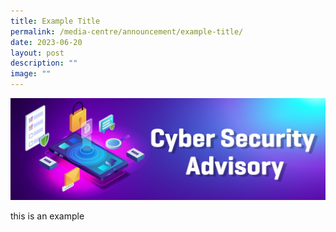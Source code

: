 ```yaml
---
title: Example Title
permalink: /media-centre/announcement/example-title/
date: 2023-06-20
layout: post
description: ""
image: ""
---
```

![](/images/Media%20Centre/Announcements/ActiveSG_Cyber_Security_Banner_1110x360px_d1_250122.jpeg)

this is an example